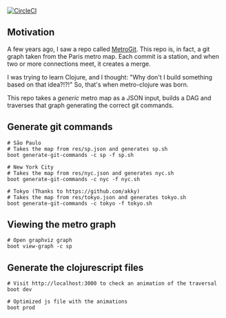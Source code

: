 [![CircleCI](https://circleci.com/gh/gjhenrique/metro-clojure.svg?style=svg)](https://circleci.com/gh/gjhenrique/metro-clojure)

## Motivation
A few years ago, I saw a repo called [MetroGit](https://github.com/vbarbaresi/MetroGit).
This repo is, in fact, a git graph taken from the Paris metro map.
Each commit is a station, and when two or more connections meet, it creates a merge.

I was trying to learn Clojure, and I thought: "Why don't I build something based on that idea?!?!"
So, that's when metro-clojure was born.

This repo takes a *generic* metro map as a JSON input, builds a DAG and traverses that graph generating the correct git commands.

## Generate git commands
```
# São Paulo
# Takes the map from res/sp.json and generates sp.sh
boot generate-git-commands -c sp -f sp.sh

# New York City
# Takes the map from res/nyc.json and generates nyc.sh
boot generate-git-commands -c nyc -f nyc.sh

# Tokyo (Thanks to https://github.com/akky)
# Takes the map from res/tokyo.json and generates tokyo.sh
boot generate-git-commands -c tokyo -f tokyo.sh
```

## Viewing the metro graph
```
# Open graphviz graph
boot view-graph -c sp
```

## Generate the clojurescript files

```
# Visit http://localhost:3000 to check an animation of the traversal
boot dev

# Optimized js file with the animations
boot prod
```
